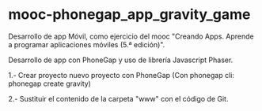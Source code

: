 # mooc-phonegap_app_gravity_game

Desarrollo de app Móvil, como ejercicio del mooc "Creando Apps. Aprende a programar aplicaciones móviles (5.ª edición)".

Desarrollo de app con PhoneGap y uso de librería Javascript Phaser.

1.- Crear proyecto nuevo proyecto con PhoneGap (Con phonegap cli: phonegap create gravity)

2.- Sustituir el contenido de la carpeta "www" con el código de Git.
